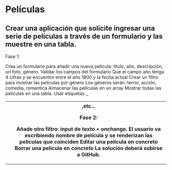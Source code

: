 
# Películas

## Crear una aplicación que solicite ingresar una serie de películas a través de un formulario y las muestre en una tabla.

Fase 1:

Crea un formulario para añadir una nueva película: título, año, descripción, url foto, género.
Validar los campos del formulario
Que el campo año tenga 4 cifras y se encuentre entre el año 1800 y la fecha actual
Crear un filtro para mostrar las películas por género
Los géneros serán: terror, acción, comedia, romantica
Almacenar las películas en un array
Mostrar todas las películas en una tabla. Usar etiquetas <table>,<tr>,<td><th>,etc...


Fase 2:

Añade otro filtro: input de texto + onchange. El usuario va escribiendo nombre de película y se renderizan las películas que coinciden
Editar una película en concreto
Borrar una película en concreto
La solución deberá subirse a GitHub.